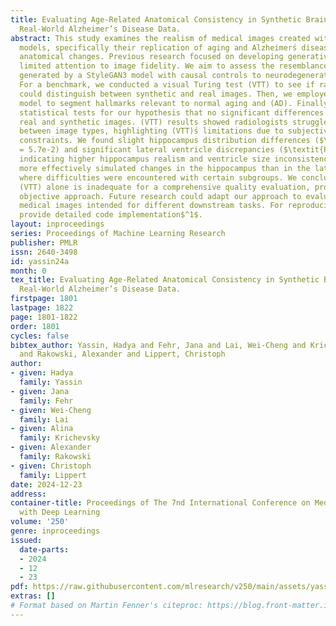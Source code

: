 ```yaml
---
title: Evaluating Age-Related Anatomical Consistency in Synthetic Brain MRI against
  Real-World Alzheimer’s Disease Data.
abstract: This study examines the realism of medical images created with deep generative
  models, specifically their replication of aging and Alzheimerś disease (AD) related
  anatomical changes. Previous research focused on developing generative methods with
  limited attention to image fidelity. We aim to assess the resemblance of brain MRI
  generated by a StyleGAN3 model with causal controls to neurodegenerative changes.
  For a benchmark, we conducted a visual Turing test (VTT) to see if radiologists
  could distinguish between synthetic and real images. Then, we employed a U-Net-based
  model to segment hallmarks relevant to normal aging and (AD). Finally, we conducted
  statistical tests for our hypothesis that no significant differences existed between
  real and synthetic images. (VTT) results showed radiologists struggled to differentiate
  between image types, highlighting (VTT)ś limitations due to subjectivity and time
  constraints. We found slight hippocampus distribution differences ($\textit{P}$
  = 5.7e-2) and significant lateral ventricle discrepancies ($\textit{P}$s $<$ 5.0e-2),
  indicating higher hippocampus realism and ventricle size inconsistencies. The model
  more effectively simulated changes in the hippocampus than in the lateral ventricles,
  where difficulties were encountered with certain subgroups. We conclude that the
  (VTT) alone is inadequate for a comprehensive quality evaluation, promoting a more
  objective approach. Future research could adapt our approach to evaluate other generated
  medical images intended for different downstream tasks. For reproducibility, we
  provide detailed code implementation$^1$.
layout: inproceedings
series: Proceedings of Machine Learning Research
publisher: PMLR
issn: 2640-3498
id: yassin24a
month: 0
tex_title: Evaluating Age-Related Anatomical Consistency in Synthetic Brain MRI against
  Real-World Alzheimer’s Disease Data.
firstpage: 1801
lastpage: 1822
page: 1801-1822
order: 1801
cycles: false
bibtex_author: Yassin, Hadya and Fehr, Jana and Lai, Wei-Cheng and Krichevsky, Alina
  and Rakowski, Alexander and Lippert, Christoph
author:
- given: Hadya
  family: Yassin
- given: Jana
  family: Fehr
- given: Wei-Cheng
  family: Lai
- given: Alina
  family: Krichevsky
- given: Alexander
  family: Rakowski
- given: Christoph
  family: Lippert
date: 2024-12-23
address:
container-title: Proceedings of The 7nd International Conference on Medical Imaging
  with Deep Learning
volume: '250'
genre: inproceedings
issued:
  date-parts:
  - 2024
  - 12
  - 23
pdf: https://raw.githubusercontent.com/mlresearch/v250/main/assets/yassin24a/yassin24a.pdf
extras: []
# Format based on Martin Fenner's citeproc: https://blog.front-matter.io/posts/citeproc-yaml-for-bibliographies/
---
```

